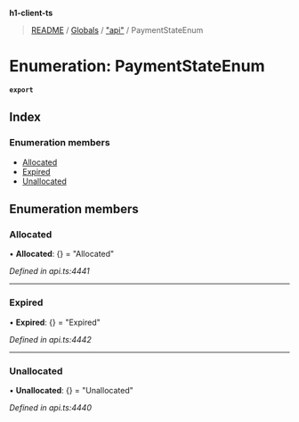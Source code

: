 **h1-client-ts**

> [README](../README.md) / [Globals](../globals.md) / ["api"](../modules/_api_.md) / PaymentStateEnum

# Enumeration: PaymentStateEnum

**`export`** 

## Index

### Enumeration members

* [Allocated](_api_.paymentstateenum.md#allocated)
* [Expired](_api_.paymentstateenum.md#expired)
* [Unallocated](_api_.paymentstateenum.md#unallocated)

## Enumeration members

### Allocated

•  **Allocated**: {} = "Allocated"

*Defined in api.ts:4441*

___

### Expired

•  **Expired**: {} = "Expired"

*Defined in api.ts:4442*

___

### Unallocated

•  **Unallocated**: {} = "Unallocated"

*Defined in api.ts:4440*
